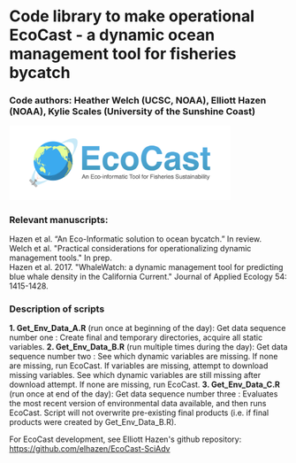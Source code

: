# Code library to make operational EcoCast - a dynamic ocean management tool for fisheries bycatch
### Code authors: Heather Welch (UCSC, NOAA), Elliott Hazen (NOAA), Kylie Scales (University of the Sunshine Coast)

<img src="inst/imgs/logo.png?raw=True" width="400">

### Relevant manuscripts: 
Hazen et al. “An Eco-Informatic solution to ocean bycatch.” In review.  
Welch et al. "Practical considerations for operationalizing dynamic management tools." In prep.  
Hazen et al. 2017. "WhaleWatch: a dynamic management tool for predicting blue whale density in the California Current." Journal of Applied Ecology 54: 1415-1428.

### Description of scripts
**1. Get_Env_Data_A.R** (run once at beginning of the day): Get data sequence number one : Create final and temporary directories, acquire all static variables.
**2. Get_Env_Data_B.R** (run multiple times during the day): Get data sequence number two : See which dynamic variables are missing. If none are missing, run EcoCast. If variables are missing, attempt to download missing variables. See which dynamic variables are still missing after download attempt. If none are missing, run EcoCast.
**3. Get_Env_Data_C.R** (run once at end of the day): Get data sequence number three : Evaluates the most recent version of environmental data available, and then runs EcoCast. Script will not overwrite pre-existing final products (i.e. if final products were created by Get_Env_Data_B.R).  


For EcoCast development, see Elliott Hazen's github repository: https://github.com/elhazen/EcoCast-SciAdv
